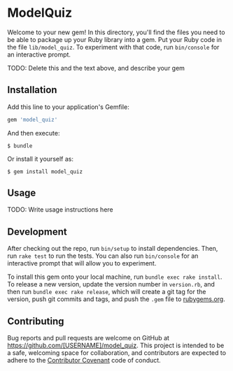 # ModelQuiz

Welcome to your new gem! In this directory, you'll find the files you need to be able to package up your Ruby library into a gem. Put your Ruby code in the file `lib/model_quiz`. To experiment with that code, run `bin/console` for an interactive prompt.

TODO: Delete this and the text above, and describe your gem

## Installation

Add this line to your application's Gemfile:

```ruby
gem 'model_quiz'
```

And then execute:

    $ bundle

Or install it yourself as:

    $ gem install model_quiz

## Usage

TODO: Write usage instructions here

## Development

After checking out the repo, run `bin/setup` to install dependencies. Then, run `rake test` to run the tests. You can also run `bin/console` for an interactive prompt that will allow you to experiment.

To install this gem onto your local machine, run `bundle exec rake install`. To release a new version, update the version number in `version.rb`, and then run `bundle exec rake release`, which will create a git tag for the version, push git commits and tags, and push the `.gem` file to [rubygems.org](https://rubygems.org).

## Contributing

Bug reports and pull requests are welcome on GitHub at https://github.com/[USERNAME]/model_quiz. This project is intended to be a safe, welcoming space for collaboration, and contributors are expected to adhere to the [Contributor Covenant](contributor-covenant.org) code of conduct.

